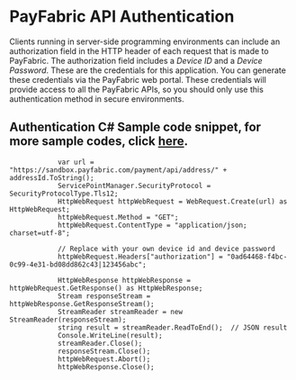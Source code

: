 PayFabric API Authentication
============================

Clients running in server-side programming environments can include an authorization field in the HTTP header of each request that is made to PayFabric. The authorization field includes a _Device ID_ and a _Device Password_. These are the credentials for this application. You can generate these credentials via the PayFabric web portal. These credentials will provide access to all the PayFabric APIs, so you should only use this authentication method in secure environments.

Authentication C# Sample code snippet, for more sample codes, click [here](https://github.com/PayFabric/APIs/tree/master/PayFabric/Samples).
----------------------

                var url = "https://sandbox.payfabric.com/payment/api/address/" + addressId.ToString();
                ServicePointManager.SecurityProtocol = SecurityProtocolType.Tls12;
                HttpWebRequest httpWebRequest = WebRequest.Create(url) as HttpWebRequest;
                httpWebRequest.Method = "GET";
                httpWebRequest.ContentType = "application/json; charset=utf-8";
                
                // Replace with your own device id and device password
                httpWebRequest.Headers["authorization"] = "0ad64468-f4bc-0c99-4e31-bd08dd862c43|123456abc";
                
                HttpWebResponse httpWebResponse = httpWebRequest.GetResponse() as HttpWebResponse;
                Stream responseStream = httpWebResponse.GetResponseStream();
                StreamReader streamReader = new StreamReader(responseStream);
                string result = streamReader.ReadToEnd();  // JSON result
                Console.WriteLine(result);
                streamReader.Close();
                responseStream.Close();
                httpWebRequest.Abort();
                httpWebResponse.Close();
